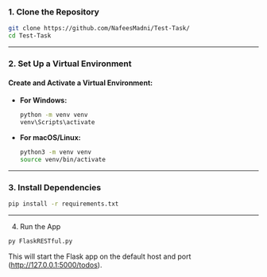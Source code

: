 ### **1. Clone the Repository**

```bash
git clone https://github.com/NafeesMadni/Test-Task/
cd Test-Task
```
---

### **2. Set Up a Virtual Environment**

#### Create and Activate a Virtual Environment:
- **For Windows:**
  ```bash
  python -m venv venv
  venv\Scripts\activate
  ```

- **For macOS/Linux:**
  ```bash
  python3 -m venv venv
  source venv/bin/activate
  ```

---

### **3. Install Dependencies**
```bash
pip install -r requirements.txt
```
---
4. Run the App

```bash
py FlaskRESTful.py
```
This will start the Flask app on the default host and port (http://127.0.0.1:5000/todos).

